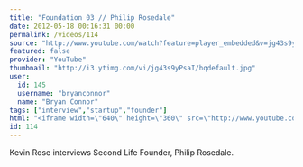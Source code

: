 ```yaml
---
title: "Foundation 03 // Philip Rosedale"
date: 2012-05-18 00:16:31 00:00
permalink: /videos/114
source: "http://www.youtube.com/watch?feature=player_embedded&v=jg43s9yPsaI"
featured: false
provider: "YouTube"
thumbnail: "http://i3.ytimg.com/vi/jg43s9yPsaI/hqdefault.jpg"
user:
  id: 145
  username: "bryanconnor"
  name: "Bryan Connor"
tags: ["interview","startup","founder"]
html: "<iframe width=\"640\" height=\"360\" src=\"http://www.youtube.com/embed/jg43s9yPsaI?wmode=transparent&fs=1&feature=oembed\" frameborder=\"0\" allowfullscreen></iframe>"
id: 114
---
```


Kevin Rose interviews Second Life Founder, Philip Rosedale.